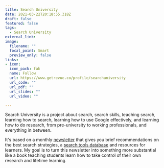 ```yaml
---
title: Search University
date: 2021-03-22T20:18:55.318Z
draft: false
featured: false
tags:
  - Search University
external_link: 
image:
  filename: ""
  focal_point: Smart
  preview_only: false
links:
- icon:
  icon_pack: fab
  name: Follow
  url: https://www.getrevue.co/profile/searchuniversity
  url_code: ""
  url_pdf: ""
  url_slides: ""
  url_video: ""
  
---
```

Search University is a project about search, search skills, teaching search, learning how to search, learning how to use Google effectively, and learning how to do research, from pre-university to working professionals, and everything in between.

It's based on a monthly [newsletter](https://www.getrevue.co/profile/searchuniversity) that gives you brief recommendations on the best search strategies, a [search tools database](https://tools.sebastienmarion.com) and resources for learners. My goal is to turn this newsletter into something more substantial like a book teaching students learn how to take control of their own research and lifetime learning.
